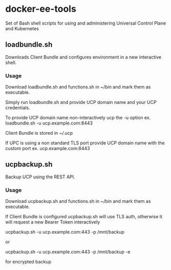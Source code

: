 # docker-ee-tools
Set of Bash shell scripts for using and administering Universal Control Plane and Kubernetes

## loadbundle.sh

Downloads Client Bundle and configures environment in a new interactive shell.

### Usage
Download loadbundle.sh and functions.sh in ~/bin and mark them as executable.

Simply run loadbundle.sh and provide UCP domain name and your UCP credentials.

To provide UCP domain name non-interactively ucp the -u option ex. loadbundle.sh -u ucp.example.com:8443

Client Bundle is stored in ~/.ucp

If UPC is using a non standard TLS port provide UCP domain name with the custom port ex. ucp.example.com:8443

## ucpbackup.sh

Backup UCP using the REST API.

### Usage
Download ucpbackup.sh and functions.sh in ~/bin and mark them as executable.

If Client Bundle is configured ucpbackup.sh will use TLS auth, otherwise it will request a new Bearer Token interactively 

ucpbackup.sh -u ucp.example.com:443 -p /mnt/backup

or 

ucpbackup.sh -u ucp.example.com:443 -p /mnt/backup -e

for encrypted backup